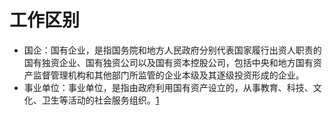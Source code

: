# 工作区别

- 国企：国有企业，是指国务院和地方人民政府分别代表国家履行出资人职责的国有独资企业、国有独资公司以及国有资本控股公司，包括中央和地方国有资产监督管理机构和其他部门所监管的企业本级及其逐级投资形成的企业。
- 事业单位：事业单位，是指由政府利用国有资产设立的，从事教育、科技、文化、卫生等活动的社会服务组织。[1]

[1]: https://baike.baidu.com/item/%E5%85%AC%E5%85%B1%E4%BC%81%E4%BA%8B%E4%B8%9A%E5%8D%95%E4%BD%8D/55552338#:~:text=%E5%9B%BD%E6%9C%89%E4%BC%81%E4%B8%9A%EF%BC%8C%E6%98%AF%E6%8C%87%E5%9B%BD%E5%8A%A1%E9%99%A2,%E7%BA%A7%E6%8A%95%E8%B5%84%E5%BD%A2%E6%88%90%E7%9A%84%E4%BC%81%E4%B8%9A%E3%80%82&text=%E4%BA%8B%E4%B8%9A%E5%8D%95%E4%BD%8D%EF%BC%8C%E6%98%AF%E6%8C%87%E7%94%B1,%E6%B4%BB%E5%8A%A8%E7%9A%84%E7%A4%BE%E4%BC%9A%E6%9C%8D%E5%8A%A1%E7%BB%84%E7%BB%87%E3%80%82
